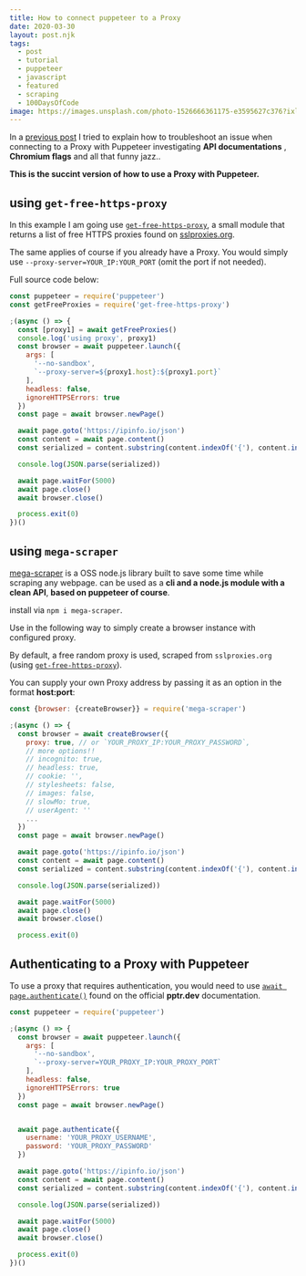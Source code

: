 ```yaml
---
title: How to connect puppeteer to a Proxy
date: 2020-03-30
layout: post.njk
tags:
  - post
  - tutorial
  - puppeteer
  - javascript
  - featured
  - scraping
  - 100DaysOfCode
image: https://images.unsplash.com/photo-1526666361175-e3595627c376?ixlib=rb-1.2.1&ixid=eyJhcHBfaWQiOjEyMDd9&auto=format&fit=crop&w=250&q=40
---
```


In a [previous post](/posts/2020-03-30-How-to-solve-Puppeteer-Chrome-Error-ERR_INVALID_ARGUMENT/) I tried to explain how to troubleshoot an issue when connecting to a Proxy with Puppeteer investigating **API documentations** , **Chromium flags** and all that funny jazz..

**This is the succint version of how to use a Proxy with Puppeteer.**

## using `get-free-https-proxy`

In this example I am going use [`get-free-https-proxy`](https://www.npmjs.com/package/get-free-https-proxy), a small module that returns a list of free HTTPS proxies found on [sslproxies.org](https://www.sslproxies.org).

The same applies of course if you already have a Proxy. You would simply use `--proxy-server=YOUR_IP:YOUR_PORT` (omit the port if not needed).

Full source code below:

```js
const puppeteer = require('puppeteer')
const getFreeProxies = require('get-free-https-proxy')

;(async () => {
  const [proxy1] = await getFreeProxies()
  console.log('using proxy', proxy1)
  const browser = await puppeteer.launch({
    args: [
      '--no-sandbox',
      `--proxy-server=${proxy1.host}:${proxy1.port}`
    ],
    headless: false,
    ignoreHTTPSErrors: true
  })
  const page = await browser.newPage()

  await page.goto('https://ipinfo.io/json')
  const content = await page.content()
  const serialized = content.substring(content.indexOf('{'), content.indexOf('}') + 1)

  console.log(JSON.parse(serialized))

  await page.waitFor(5000)
  await page.close()
  await browser.close()

  process.exit(0)
})()
```

## using `mega-scraper`

[mega-scraper](https://github.com/christian-fei/mega-scraper) is a OSS node.js library built to save some time while scraping any webpage. can be used as a **cli and a node.js module with a clean API**, **based on puppeteer of course**.

install via `npm i mega-scraper`.

Use in the following way to simply create a browser instance with configured proxy.

By default, a free random proxy is used, scraped from `sslproxies.org` (using [`get-free-https-proxy`](https://www.npmjs.com/package/get-free-https-proxy)).

You can supply your own Proxy address by passing it as an option in the format **host:port**:

```js
const {browser: {createBrowser}} = require('mega-scraper')

;(async () => {
  const browser = await createBrowser({
    proxy: true, // or `YOUR_PROXY_IP:YOUR_PROXY_PASSWORD`,
    // more options!!
    // incognito: true,
    // headless: true,
    // cookie: '',
    // stylesheets: false,
    // images: false,
    // slowMo: true,
    // userAgent: ''
    ...
  })
  const page = await browser.newPage()

  await page.goto('https://ipinfo.io/json')
  const content = await page.content()
  const serialized = content.substring(content.indexOf('{'), content.indexOf('}') + 1)

  console.log(JSON.parse(serialized))

  await page.waitFor(5000)
  await page.close()
  await browser.close()

  process.exit(0)
```


## Authenticating to a Proxy with Puppeteer

To use a proxy that requires authentication, you would need to use [`await page.authenticate()`](https://pptr.dev/#?product=Puppeteer&version=v2.1.1&show=api-pageauthenticatecredentials) found on the official **pptr.dev** documentation.

```js
const puppeteer = require('puppeteer')

;(async () => {
  const browser = await puppeteer.launch({
    args: [
      '--no-sandbox',
      `--proxy-server=YOUR_PROXY_IP:YOUR_PROXY_PORT`
    ],
    headless: false,
    ignoreHTTPSErrors: true
  })
  const page = await browser.newPage()


  await page.authenticate({
    username: 'YOUR_PROXY_USERNAME',
    password: 'YOUR_PROXY_PASSWORD'
  })

  await page.goto('https://ipinfo.io/json')
  const content = await page.content()
  const serialized = content.substring(content.indexOf('{'), content.indexOf('}') + 1)

  console.log(JSON.parse(serialized))

  await page.waitFor(5000)
  await page.close()
  await browser.close()

  process.exit(0)
})()
```
